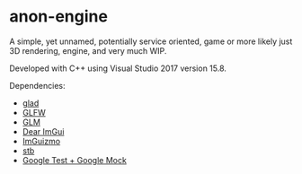 # anon-engine
A simple, yet unnamed, potentially service oriented, game or more likely just 3D rendering, engine, and very much WIP.

Developed with C++ using Visual Studio 2017 version 15.8.

Dependencies:
- [glad](https://github.com/Dav1dde/glad)
- [GLFW](https://github.com/glfw/glfw)
- [GLM](https://github.com/g-truc/glm)
- [Dear ImGui](https://github.com/ocornut/imgui)
- [ImGuizmo](https://github.com/CedricGuillemet/ImGuizmo)
- [stb](https://github.com/nothings/stb)
- [Google Test + Google Mock](https://github.com/google/googletest)

